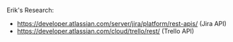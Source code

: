 Erik's Research:
- https://developer.atlassian.com/server/jira/platform/rest-apis/ (Jira API)
- https://developer.atlassian.com/cloud/trello/rest/ (Trello API)